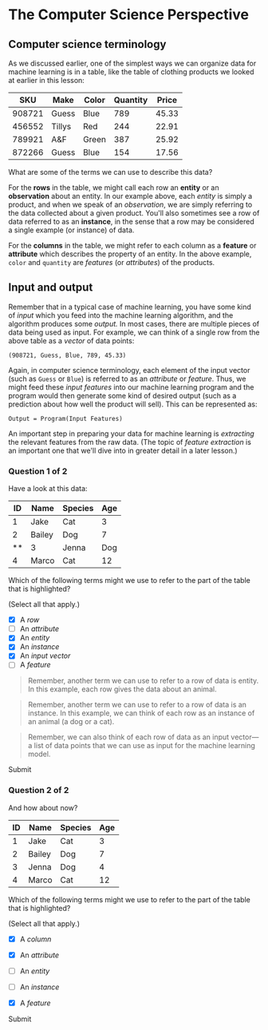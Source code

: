 The Computer Science Perspective
================================

Computer science terminology
----------------------------

As we discussed earlier, one of the simplest ways we can organize data for machine learning is in a table, like the table of clothing products we looked at earlier in this lesson:

|SKU|Make|Color|Quantity|Price|
|--- |--- |--- |--- |--- |
|908721|Guess|Blue|789|45.33|
|456552|Tillys|Red|244|22.91|
|789921|A&F|Green|387|25.92|
|872266|Guess|Blue|154|17.56|


What are some of the terms we can use to describe this data?

For the **rows** in the table, we might call each row an **entity** or an **observation** about an entity. In our example above, each _entity_ is simply a product, and when we speak of an _observation_, we are simply referring to the data collected about a given product. You'll also sometimes see a row of data referred to as an **instance**, in the sense that a row may be considered a single example (or instance) of data.

For the **columns** in the table, we might refer to each column as a **feature** or **attribute** which describes the property of an entity. In the above example, `color` and `quantity` are _features_ (or _attributes_) of the products.

Input and output
----------------

Remember that in a typical case of machine learning, you have some kind of _input_ which you feed into the machine learning algorithm, and the algorithm produces some _output._ In most cases, there are multiple pieces of data being used as input. For example, we can think of a single row from the above table as a _vector_ of data points:

    (908721, Guess, Blue, 789, 45.33)
    

Again, in computer science terminology, each element of the input vector (such as `Guess` or `Blue`) is referred to as an _attribute_ or _feature_. Thus, we might feed these _input features_ into our machine learning program and the program would then generate some kind of desired output (such as a prediction about how well the product will sell). This can be represented as:

    Output = Program(Input Features)
    

An important step in preparing your data for machine learning is _extracting_ the relevant features from the raw data. (The topic of _feature extraction_ is an important one that we'll dive into in greater detail in a later lesson.)

### Question 1 of 2

Have a look at this data:

   | ID  | Name   | Species | Age |
   | --- | ---    | ---     | --- |
   | 1   | Jake   | Cat     | 3   |
   | 2   | Bailey | Dog     | 7   |
** | 3   | Jenna  | Dog     | 4   | **
   | 4   | Marco  | Cat     | 12  |


Which of the following terms might we use to refer to the part of the table that is highlighted?

(Select all that apply.)

- [x] A _row_
- [ ] An _attribute_
- [x] An _entity_
- [x] An _instance_
- [x] An _input vector_
- [ ] A _feature_
    
> Remember, another term we can use to refer to a row of data is entity. In this example, each row gives the data about an animal.

> Remember, another term we can use to refer to a row of data is an instance. In this example, we can think of each row as an instance of an animal (a dog or a cat).

> Remember, we can also think of each row of data as an input vector—a list of data points that we can use as input for the machine learning model.

Submit

### Question 2 of 2

And how about now?

| ID  | Name   | **Species** | Age |
| --- | ---    | ---         | --- |
| 1   | Jake   | Cat         | 3   |
| 2   | Bailey | Dog         | 7   |
| 3   | Jenna  | Dog         | 4   |
| 4   | Marco  | Cat         | 12  |

Which of the following terms might we use to refer to the part of the table that is highlighted?

(Select all that apply.)

- [x] A _column_
- [x] An _attribute_
- [ ] An _entity_
- [ ] An _instance_
- [x] A _feature_
    

Submit
